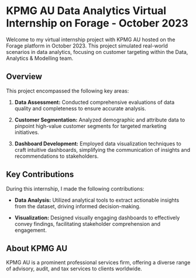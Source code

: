 # KPMG AU Data Analytics Virtual Internship on Forage - October 2023

Welcome to my virtual internship project with KPMG AU hosted on the Forage platform in October 2023. This project simulated real-world scenarios in data analytics, focusing on customer targeting within the Data, Analytics & Modelling team.

## Overview

This project encompassed the following key areas:

1. **Data Assessment:** Conducted comprehensive evaluations of data quality and completeness to ensure accurate analysis.

2. **Customer Segmentation:** Analyzed demographic and attribute data to pinpoint high-value customer segments for targeted marketing initiatives.

3. **Dashboard Development:** Employed data visualization techniques to craft intuitive dashboards, simplifying the communication of insights and recommendations to stakeholders.

## Key Contributions

During this internship, I made the following contributions:

- **Data Analysis:** Utilized analytical tools to extract actionable insights from the dataset, driving informed decision-making.

- **Visualization:** Designed visually engaging dashboards to effectively convey findings, facilitating stakeholder comprehension and engagement.

## About KPMG AU

KPMG AU is a prominent professional services firm, offering a diverse range of advisory, audit, and tax services to clients worldwide.

